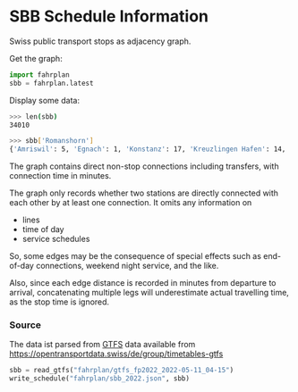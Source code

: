 # SBB Schedule Information

Swiss public transport stops as adjacency graph.

Get the graph:

```py
import fahrplan
sbb = fahrplan.latest
```

Display some data:
```bash
>>> len(sbb)
34010

>>> sbb['Romanshorn']
{'Amriswil': 5, 'Egnach': 1, 'Konstanz': 17, 'Kreuzlingen Hafen': 14, 'Neukirch-Egnach': 2, 'Romanshorn': 3, 'Romanshorn (See)': 5, 'Romanshorn Autoquai': 6, 'Romanshorn, Bahnhof': 3, 'St. Gallen': 18, 'Uttwil': 3, 'Weinfelden': 13, 'Wittenbach': 11}
```

The graph contains direct non-stop connections including transfers, with connection time in minutes.

The graph only records whether two stations are directly connected with each other by at least one connection. It omits any information on
  * lines
  * time of day
  * service schedules

So, some edges may be the consequence of special effects such as end-of-day connections, weekend night service, and the like.

Also, since each edge distance is recorded in minutes from departure to arrival, concatenating multiple legs will underestimate actual travelling time, as the stop time
is ignored.

### Source

The data ist parsed from [GTFS](https://opentransportdata.swiss/de/cookbook/gtfs) data available from https://opentransportdata.swiss/de/group/timetables-gtfs

```py
sbb = read_gtfs("fahrplan/gtfs_fp2022_2022-05-11_04-15")
write_schedule("fahrplan/sbb_2022.json", sbb)
```
